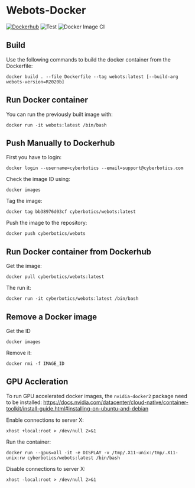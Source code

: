 # Webots-Docker
[![Dockerhub](https://img.shields.io/docker/automated/cyberbotics/webots.svg)](https://hub.docker.com/r/cyberbotics/webots)
![Test](https://github.com/DavidMansolino/webots-docker/workflows/Test/badge.svg)
![Docker Image CI](https://github.com/DavidMansolino/webots-docker/workflows/Docker%20Image%20CI/badge.svg)

## Build

Use the following commands to build the docker container from the Dockerfile:

```
docker build . --file Dockerfile --tag webots:latest [--build-arg webots-version=R2020b]
```

## Run Docker container

You can run the previously built image with:
```
docker run -it webots:latest /bin/bash
```

## Push Manually to Dockerhub

First you have to login:
```
docker login --username=cyberbotics --email=support@cyberbotics.com
```

Check the image ID using:
```
docker images
```

Tag the image:
```
docker tag bb38976d03cf cyberbotics/webots:latest
```

Push the image to the repository:
```
docker push cyberbotics/webots
```

## Run Docker container from Dockerhub
Get the image:
```
docker pull cyberbotics/webots:latest
```

The run it:
```
docker run -it cyberbotics/webots:latest /bin/bash
```

## Remove a Docker image

Get the ID
```
docker images
```

Remove it:
```
docker rmi -f IMAGE_ID
```

## GPU Accleration

To run GPU accelerated docker images, the `nvidia-docker2` package need to be installed: https://docs.nvidia.com/datacenter/cloud-native/container-toolkit/install-guide.html#installing-on-ubuntu-and-debian

Enable connections to server X:
```
xhost +local:root > /dev/null 2>&1
```

Run the container:
```
docker run --gpus=all -it -e DISPLAY -v /tmp/.X11-unix:/tmp/.X11-unix:rw cyberbotics/webots:latest /bin/bash
```

Disable connections to server X:
```
xhost -local:root > /dev/null 2>&1
```
